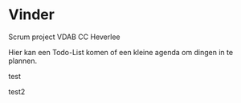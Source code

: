 # Vinder
Scrum project VDAB CC Heverlee

Hier kan een Todo-List komen of een kleine agenda om dingen in te plannen.

test

test2